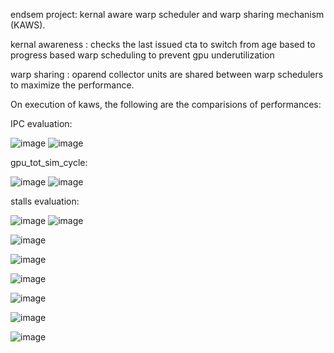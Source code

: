endsem project: kernal aware warp scheduler and warp sharing mechanism (KAWS).


kernal awareness : checks the last issued cta to switch from age based to progress based warp scheduling to prevent gpu underutilization

warp sharing : oparend collector units are shared between warp schedulers to maximize the performance.

On execution of kaws, the following are the comparisions of performances:

IPC evaluation:

![image](https://github.com/Suresh7305/COA_LAB_REPO/assets/140541932/9666c761-f832-4a72-9dd1-f9e61f275f62)
![image](https://github.com/Suresh7305/COA_LAB_REPO/assets/140541932/b2364816-c75b-4f16-8739-f014d19fab20)

gpu_tot_sim_cycle:

![image](https://github.com/Suresh7305/COA_LAB_REPO/assets/140541932/6669cc0e-df29-4a45-8a26-6fd00d07fdb5)
![image](https://github.com/Suresh7305/COA_LAB_REPO/assets/140541932/42f2548d-6960-4b9c-8933-c703b8fa97e6)

stalls evaluation:

![image](https://github.com/Suresh7305/COA_LAB_REPO/assets/140541932/2cee1618-078a-487c-ad2c-0dc93063de9c)
![image](https://github.com/Suresh7305/COA_LAB_REPO/assets/140541932/7534f00c-a54f-4196-ac34-e484d8c8f3c5)



![image](https://github.com/Suresh7305/COA_LAB_REPO/assets/140541932/19dc7dd7-1b50-47aa-b85d-fb7efbd3eb27)

![image](https://github.com/Suresh7305/COA_LAB_REPO/assets/140541932/40431a26-d29f-4708-b08b-d10d3db02577)

![image](https://github.com/Suresh7305/COA_LAB_REPO/assets/140541932/ca95d9e6-7473-4a30-a950-7d01e89319b9)

![image](https://github.com/Suresh7305/COA_LAB_REPO/assets/140541932/eb062e59-c45f-4ccd-884b-2bc7615ad002)

![image](https://github.com/Suresh7305/COA_LAB_REPO/assets/140541932/a5d2e499-c634-4001-9619-c794afd84f15)

![image](https://github.com/Suresh7305/COA_LAB_REPO/assets/140541932/f8071b1b-57e5-4fb0-8a3b-2da0829797c5)

